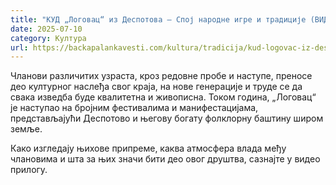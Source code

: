 ```yaml
---
title: "КУД „Логовац“ из Деспотова – Спој народне игре и традиције (ВИДЕО)"
date: 2025-07-10
category: Култура
url: https://backapalankavesti.com/kultura/tradicija/kud-logovac-iz-despotova-spoj-narodne-igre-i-tradicije-video/
---
```


Чланови различитих узраста, кроз редовне пробе и наступе, преносе део културног наслеђа свог краја, на нове генерације и труде се да свака изведба буде квалитетна и живописна. Током година, „Логовац“ је наступао на бројним фестивалима и манифестацијама, представљајући Деспотово и његову богату фолклорну баштину широм земље.

Како изгледају њихове припреме, каква атмосфера влада међу члановима и шта за њих значи бити део овог друштва, сазнајте у видео прилогу.

